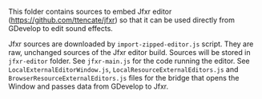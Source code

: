 This folder contains sources to embed Jfxr editor (https://github.com/ttencate/jfxr) so that it can
be used directly from GDevelop to edit sound effects.

Jfxr sources are downloaded by `import-zipped-editor.js` script. They are raw, unchanged sources
of the Jfxr editor build. Sources will be stored in `jfxr-editor` folder.
See `jfxr-main.js` for the code running the editor.
See `LocalExternalEditorWindow.js`, `LocalResourceExternalEditors.js` and `BrowserResourceExternalEditors.js` files for the bridge that opens the Window and passes data from GDevelop to Jfxr.
